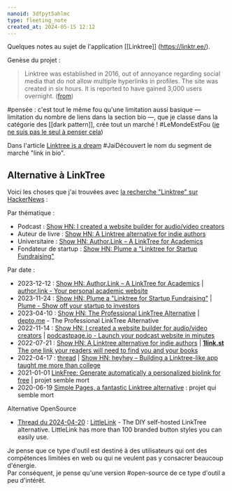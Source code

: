 ```yaml
---
nanoid: 3dfpyt5ahlmc
type: fleeting_note
created_at: 2024-05-15 12:12
---
```

Quelques notes au sujet de l'application [[Linktree]] (https://linktr.ee/).

Genèse du projet :

> Linktree was established in 2016, out of annoyance regarding social media that do not allow multiple hyperlinks in profiles. The site was created in six hours. It is reported to have gained 3,000 users overnight. ([from](https://en.wikipedia.org/wiki/Linktree#History))

#pensée : c'est tout le même fou qu'une limitation aussi basique — limitation du nombre de liens dans la section bio —, que je classe dans la catégorie des [[dark pattern]], crée tout un marché ! #LeMondeEstFou ([je ne suis pas le seul à penser cela](https://news.ycombinator.com/item?id=35625621))

Dans l'article [Linktree is a dream](https://www.umr.io/blog/linktree-strategy) #JaiDécouvert le nom du segment de marché "link in bio".

## Alternative à LinkTree

Voici les choses que j'ai trouvées avec [la recherche "Linktree" sur HackerNews](https://hn.algolia.com/?q=linktree) :

Par thématique :

- Podcast : [Show HN: I created a website builder for audio/video creators](https://news.ycombinator.com/item?id=33596760)
- Auteur de livre : [Show HN: A Linktree alternative for indie authors](https://news.ycombinator.com/item?id=32179060)
- Universitaire : [Show HN: Author.Link – A LinkTree for Academics](https://news.ycombinator.com/item?id=38611995)
- Fondateur de startup : [Show HN: Plume a "Linktree for Startup Fundraising"](https://news.ycombinator.com/item?id=38404932)

Par date :

- 2023-12-12 : [Show HN: Author.Link – A LinkTree for Academics](https://news.ycombinator.com/item?id=38611995) | [author.link - Your personal academic website](https://author.link/)
- 2023-11-24 : [Show HN: Plume a "Linktree for Startup Fundraising"](https://news.ycombinator.com/item?id=38404932) | [Plume - Show off your startup to investors](https://plume.pages.dev/)
- 2023-04-10 : [Show HN: The Professional LinkTree Alternative](https://news.ycombinator.com/item?id=35513010) | [depto.me](https://depto.me/) - The Professional LinkTree Alternative
- 2022-11-14 : [Show HN: I created a website builder for audio/video creators](https://news.ycombinator.com/item?id=33596760) | [podcastpage.io - Launch your podcast website in minutes](https://podcastpage.io/)
- 2022-07-21 : [Show HN: A Linktree alternative for indie authors](https://news.ycombinator.com/item?id=32179060) | [**1link.st** The one link your readers will need to find  you and your books](https://1link.st/)
- 2022-04-17 : [thread](https://news.ycombinator.com/item?id=31064467) | [Show HN: heyhey – Building a Linktree-like app taught me more than college](https://news.ycombinator.com/item?id=31064467)
- 2021-01-01 [LinkFree: Generate automatically a personalized biolink for free](https://news.ycombinator.com/item?id=25621271) | projet semble mort
- 2020-06-19 [Simple Pages, a fantastic Linktree alternative](https://news.ycombinator.com/item?id=23569776) : projet qui semble mort

Alternative OpenSource

- [Thread du 2024-04-20](https://news.ycombinator.com/item?id=40093558) : [LittleLink](https://github.com/sethcottle/littlelink) - The DIY self-hosted LinkTree alternative. LittleLink has more than 100 branded button styles you can easily use.

Je pense que ce type d'outil est destiné à des utilisateurs qui ont des compétences limitées en web ou qui ne veulent pas y consacrer beaucoup d'énergie.  
Par conséquent, je pense qu'une version #open-source de ce type d'outil a peu d'intérêt.
